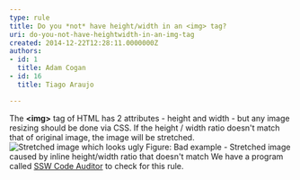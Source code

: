 ```yaml
---
type: rule
title: Do you *not* have height/width in an <img> tag?
uri: do-you-not-have-heightwidth-in-an-img-tag
created: 2014-12-22T12:28:11.0000000Z
authors:
- id: 1
  title: Adam Cogan
- id: 16
  title: Tiago Araujo

---
```


 
The     **&lt;img&gt;** tag of HTML has 2 attributes - height and width - but any image resizing should ​be done via CSS. If the height / width ratio doesn't match that of original image, the image will be stretched.
 ![Stretched image which looks ugly](/WebSites/RulesToBetterWebsitesLayout/PublishingImages/streched-image.jpg) Figure: Bad example - Stretched image caused by inline​ height/width ratio that doesn't match
We have a program called     [SSW Code Auditor](http&#58;//www.ssw.com.au/ssw/CodeAuditor/Rules.aspx#IMGWidth) to check for this rule.

